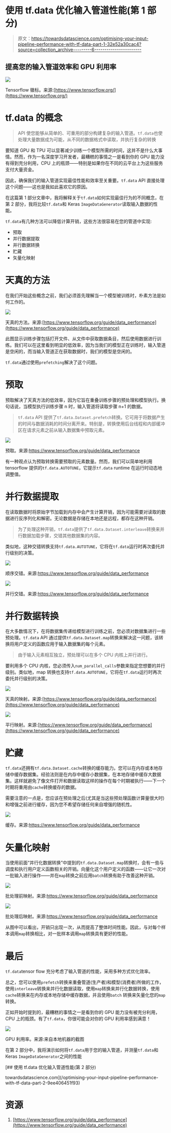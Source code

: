 # 使用 tf.data 优化输入管道性能(第 1 部分)

> 原文：<https://towardsdatascience.com/optimising-your-input-pipeline-performance-with-tf-data-part-1-32e52a30cac4?source=collection_archive---------6----------------------->

## 提高您的输入管道效率和 GPU 利用率

![](img/eb02dbfedaf0b3562ed81d7cd35c1aae.png)

Tensorflow 徽标。来源:[https://www.tensorflow.org/](https://www.tensorflow.org/)

# tf.data 的概念

> API 使您能够从简单的、可重用的部分构建复杂的输入管道。`tf.data`也使处理大量数据成为可能，从不同的数据格式中读取，并执行复杂的转换

要知道 GPU 和 TPU 可以显著减少训练一个模型所需的时间，这并不是什么大事情。然而，作为一名深度学习开发者，最糟糕的事情之一是看到你的 GPU 能力没有得到充分利用，CPU 上的瓶颈——特别是如果你在不同的云平台上为这些服务支付大量资金。

因此，确保我们的输入管道实现最佳性能和效率至关重要。`tf.data` API 直接处理这个问题——这也是我如此喜欢它的原因。

在这篇第 1 部分文章中，我将解释关于`tf.data`如何实现最佳行为的不同概念，在第 2 部分，我将比较`tf.data`和 Keras `ImageDataGenerator`读取输入数据的性能。

`tf.data`有几种方法可以降低计算开销，这些方法很容易在您的管道中实现:

*   预取
*   并行数据提取
*   并行数据转换
*   贮藏
*   矢量化映射

# 天真的方法

在我们开始这些概念之前，我们必须首先理解当一个模型被训练时，朴素方法是如何工作的。

![](img/2a1623ddfe9248c7e530f49f7fbc36c3.png)

天真的方法。来源:[https://www.tensorflow.org/guide/data_performance](https://www.tensorflow.org/guide/data_performance)

此图显示训练步骤包括打开文件、从文件中获取数据条目，然后使用数据进行训练。我们可以在这里看到明显的低效率，因为当我们的模型正在训练时，输入管道是空闲的，而当输入管道正在获取数据时，我们的模型是空闲的。

`tf.data`通过使用`prefetching`解决了这个问题。

# 预取

预取解决了天真方法的低效率，因为它旨在重叠训练步骤的预处理和模型执行。换句话说，当模型执行训练步骤 n 时，输入管道将读取步骤 n+1 的数据。

> `tf.data` API 提供了`tf.data.Dataset.prefetch`转换。它可用于将数据产生的时间与数据消耗的时间分离开来。特别是，转换使用后台线程和内部缓冲区在请求元素之前从输入数据集中预取元素。

![](img/efd4617f3e8b7b02fb80b414f8a0d6e7.png)

预取。来源:https://www.tensorflow.org/guide/data_performance

有一种观点认为预取转换需要预取的元素数量。然而，我们可以简单地利用 tensorflow 提供的`tf.data.AUTOTUNE`，它提示`tf.data` runtime 在运行时动态地调整值。

# 并行数据提取

在读取数据时将原始字节加载到内存中会产生计算开销，因为可能需要对读取的数据进行反序列化和解密。无论数据是存储在本地还是远程，都存在这种开销。

> 为了处理这种开销，`tf.data`提供了`tf.data.Dataset.interleave`转换来并行数据加载步骤，交错其他数据集的内容。

类似地，这种交错转换支持`tf.data.AUTOTUNE`，它将在`tf.data`运行时再次委托并行级别的决策。

![](img/cca60b790ed56e2a35e276b25239e25a.png)

顺序交错。来源:https://www.tensorflow.org/guide/data_performance

![](img/26d0675bf95cced9fbd3c4c756e7b638.png)

并行交错。来源:https://www.tensorflow.org/guide/data_performance

# 并行数据转换

在大多数情况下，在将数据集传递给模型进行训练之前，您必须对数据集进行一些预处理。`tf.data` API 通过提供`tf.data.Dataset.map`转换来解决这一问题，该转换将用户定义的函数应用于输入数据集的每个元素。

> 由于输入元素相互独立，预处理可以在多个 CPU 内核上并行进行。

要利用多个 CPU 内核，您必须传入`num_parallel_calls`参数来指定您想要的并行级别。类似地，map 转换也支持`tf.data.AUTOTUNE`，它将在`tf.data`运行时再次委托并行级别的决策。

![](img/94ebf38f309600ec03192bc69f26eb35.png)

天真的映射。来源:[https://www.tensorflow.org/guide/data_performance](https://www.tensorflow.org/guide/data_performance)

![](img/9a35220322ef674545370757193aa713.png)

平行映射。来源:[https://www.tensorflow.org/guide/data_performance](https://www.tensorflow.org/guide/data_performance)

# 贮藏

`tf.data`还拥有`tf.data.Dataset.cache`转换的缓存能力。您可以在内存或本地存储中缓存数据集。经验法则是在内存中缓存小数据集，在本地存储中缓存大数据集。这样就避免了像文件打开和数据读取这样的操作在每个时期被执行——下一个时期将重用由`cache`转换缓存的数据。

需要注意的一点是，您应该在预处理之后(尤其是当这些预处理函数计算量很大时)和增强之前进行缓存，因为您不希望存储任何来自增强的随机性。

![](img/31b6eb5fcd8cf69f73805d1a403dfb5a.png)

缓存。来源:https://www.tensorflow.org/guide/data_performance

# 矢量化映射

当使用前面“并行化数据转换”中提到的`tf.data.Dataset.map`转换时，会有一些与调度和执行用户定义函数相关的开销。向量化这个用户定义的函数——让它一次对一批输入进行操作——并在`map`转换之前应用`batch`转换有助于改善这种开销。

![](img/1cb11a3c85b93545f3d052ab3e9d9bf2.png)

批处理前映射。来源:https://www.tensorflow.org/guide/data_performance

![](img/0eb6479f161379d3fd7611dcfa9a779c.png)

批处理后映射。来源:https://www.tensorflow.org/guide/data_performance

从图中可以看出，开销只出现一次，从而提高了整体时间性能。因此，与对每个样本调用`map`转换相比，对一批样本调用`map`转换具有更好的性能。

# 最后

`tf.data`tensor flow 充分考虑了输入管道的性能，采用多种方式优化效率。

总之，您可以使用`prefetch`转换来重叠管道(生产者)和模型(消费者)所做的工作，使用`interleave`转换来并行化数据读取，使用`map`转换来并行化数据转换，使用`cache`转换来在内存或本地存储中缓存数据，并且使用`batch` 转换来矢量化您的`map`转换。

正如开始时提到的，最糟糕的事情之一是看到你的 GPU 能力没有被充分利用，CPU 上的瓶颈。有了`tf.data`，你很可能会对你的 GPU 利用率感到满意！

![](img/60d375745fbffcf0883caa45f6afb3e8.png)

GPU 利用率。来源:来自本地机器的截图

在第 2 部分中，我将演示如何将`tf.data`用于您的输入管道，并测量`tf.data`和 Keras `ImageDataGenerator`之间的性能

</optimising-your-input-pipeline-performance-with-tf-data-part-2-9ee406451f93> [## 使用 tf.data 优化输入管道性能(第 2 部分)

towardsdatascience.com](/optimising-your-input-pipeline-performance-with-tf-data-part-2-9ee406451f93) 

# 资源

1.  [https://www.tensorflow.org/guide/data_performance](https://www.tensorflow.org/guide/data_performance)